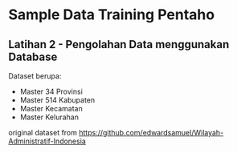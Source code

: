 <h1> Sample Data Training Pentaho </h1>
<h2> Latihan 2 - Pengolahan Data menggunakan Database </h2>

Dataset berupa:
- Master 34 Provinsi
- Master 514 Kabupaten
- Master Kecamatan
- Master Kelurahan


original dataset from https://github.com/edwardsamuel/Wilayah-Administratif-Indonesia
